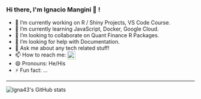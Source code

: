 ### Hi there, I'm Ignacio Mangini 👋 ! 

- 🔭 I’m currently working on R / Shiny Projects, VS Code Course.
- 🌱 I’m currently learning JavaScript, Docker, Google Cloud.
- 👯 I’m looking to collaborate on Quant Finance R Packages.   
- 🤔 I’m looking for help with Documentation.
- 💬 Ask me about any tech related stuff!
- 📫 How to reach me: [<img align="center" alt="codeSTACKr | LinkedIn" width="22px" src="https://cdn.jsdelivr.net/npm/simple-icons@v3/icons/linkedin.svg" />][linkedin]
- 😄 Pronouns: He/His
- ⚡ Fun fact: ...

---

![Igna43's GitHub stats](https://github-readme-stats.vercel.app/api?username=Igna43&show_icons=true&theme=prussian&hide_border=true&count_private=true)






[linkedin]: https://linkedin.com/in/ignacio-mangini-baa275186
